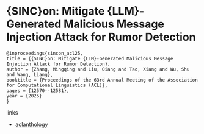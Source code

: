 # {SINC}on: Mitigate {LLM}-Generated Malicious Message Injection Attack for Rumor Detection

```
@inproceedings{sincon_acl25,
title = {{SINC}on: Mitigate {LLM}-Generated Malicious Message Injection Attack for Rumor Detection},
author = {Zhang, Mingqing and Liu, Qiang and Tao, Xiang and Wu, Shu and Wang, Liang},
booktitle = {Proceedings of the 63rd Annual Meeting of the Association for Computational Linguistics (ACL)},
pages = {12570--12581},
year = {2025}
}
```

links
- [aclanthology](https://aclanthology.org/2025.acl-long.617/)
